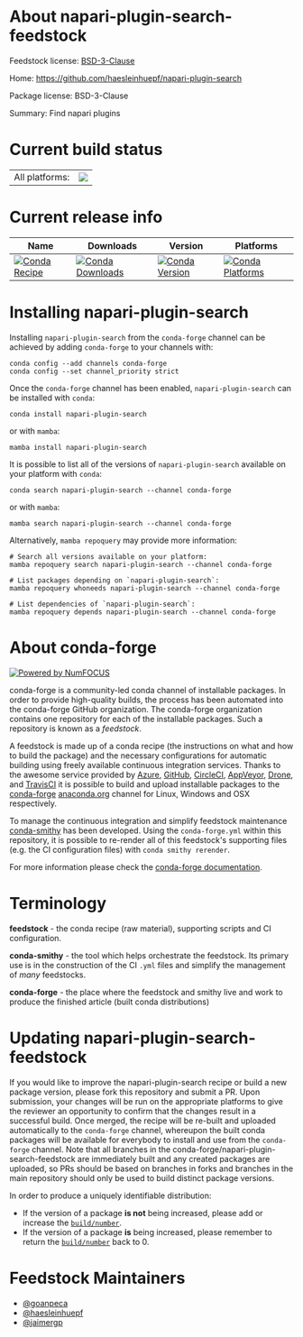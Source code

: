 About napari-plugin-search-feedstock
====================================

Feedstock license: [BSD-3-Clause](https://github.com/conda-forge/napari-plugin-search-feedstock/blob/main/LICENSE.txt)

Home: https://github.com/haesleinhuepf/napari-plugin-search

Package license: BSD-3-Clause

Summary: Find napari plugins

Current build status
====================


<table><tr><td>All platforms:</td>
    <td>
      <a href="https://dev.azure.com/conda-forge/feedstock-builds/_build/latest?definitionId=15270&branchName=main">
        <img src="https://dev.azure.com/conda-forge/feedstock-builds/_apis/build/status/napari-plugin-search-feedstock?branchName=main">
      </a>
    </td>
  </tr>
</table>

Current release info
====================

| Name | Downloads | Version | Platforms |
| --- | --- | --- | --- |
| [![Conda Recipe](https://img.shields.io/badge/recipe-napari--plugin--search-green.svg)](https://anaconda.org/conda-forge/napari-plugin-search) | [![Conda Downloads](https://img.shields.io/conda/dn/conda-forge/napari-plugin-search.svg)](https://anaconda.org/conda-forge/napari-plugin-search) | [![Conda Version](https://img.shields.io/conda/vn/conda-forge/napari-plugin-search.svg)](https://anaconda.org/conda-forge/napari-plugin-search) | [![Conda Platforms](https://img.shields.io/conda/pn/conda-forge/napari-plugin-search.svg)](https://anaconda.org/conda-forge/napari-plugin-search) |

Installing napari-plugin-search
===============================

Installing `napari-plugin-search` from the `conda-forge` channel can be achieved by adding `conda-forge` to your channels with:

```
conda config --add channels conda-forge
conda config --set channel_priority strict
```

Once the `conda-forge` channel has been enabled, `napari-plugin-search` can be installed with `conda`:

```
conda install napari-plugin-search
```

or with `mamba`:

```
mamba install napari-plugin-search
```

It is possible to list all of the versions of `napari-plugin-search` available on your platform with `conda`:

```
conda search napari-plugin-search --channel conda-forge
```

or with `mamba`:

```
mamba search napari-plugin-search --channel conda-forge
```

Alternatively, `mamba repoquery` may provide more information:

```
# Search all versions available on your platform:
mamba repoquery search napari-plugin-search --channel conda-forge

# List packages depending on `napari-plugin-search`:
mamba repoquery whoneeds napari-plugin-search --channel conda-forge

# List dependencies of `napari-plugin-search`:
mamba repoquery depends napari-plugin-search --channel conda-forge
```


About conda-forge
=================

[![Powered by
NumFOCUS](https://img.shields.io/badge/powered%20by-NumFOCUS-orange.svg?style=flat&colorA=E1523D&colorB=007D8A)](https://numfocus.org)

conda-forge is a community-led conda channel of installable packages.
In order to provide high-quality builds, the process has been automated into the
conda-forge GitHub organization. The conda-forge organization contains one repository
for each of the installable packages. Such a repository is known as a *feedstock*.

A feedstock is made up of a conda recipe (the instructions on what and how to build
the package) and the necessary configurations for automatic building using freely
available continuous integration services. Thanks to the awesome service provided by
[Azure](https://azure.microsoft.com/en-us/services/devops/), [GitHub](https://github.com/),
[CircleCI](https://circleci.com/), [AppVeyor](https://www.appveyor.com/),
[Drone](https://cloud.drone.io/welcome), and [TravisCI](https://travis-ci.com/)
it is possible to build and upload installable packages to the
[conda-forge](https://anaconda.org/conda-forge) [anaconda.org](https://anaconda.org/)
channel for Linux, Windows and OSX respectively.

To manage the continuous integration and simplify feedstock maintenance
[conda-smithy](https://github.com/conda-forge/conda-smithy) has been developed.
Using the ``conda-forge.yml`` within this repository, it is possible to re-render all of
this feedstock's supporting files (e.g. the CI configuration files) with ``conda smithy rerender``.

For more information please check the [conda-forge documentation](https://conda-forge.org/docs/).

Terminology
===========

**feedstock** - the conda recipe (raw material), supporting scripts and CI configuration.

**conda-smithy** - the tool which helps orchestrate the feedstock.
                   Its primary use is in the construction of the CI ``.yml`` files
                   and simplify the management of *many* feedstocks.

**conda-forge** - the place where the feedstock and smithy live and work to
                  produce the finished article (built conda distributions)


Updating napari-plugin-search-feedstock
=======================================

If you would like to improve the napari-plugin-search recipe or build a new
package version, please fork this repository and submit a PR. Upon submission,
your changes will be run on the appropriate platforms to give the reviewer an
opportunity to confirm that the changes result in a successful build. Once
merged, the recipe will be re-built and uploaded automatically to the
`conda-forge` channel, whereupon the built conda packages will be available for
everybody to install and use from the `conda-forge` channel.
Note that all branches in the conda-forge/napari-plugin-search-feedstock are
immediately built and any created packages are uploaded, so PRs should be based
on branches in forks and branches in the main repository should only be used to
build distinct package versions.

In order to produce a uniquely identifiable distribution:
 * If the version of a package **is not** being increased, please add or increase
   the [``build/number``](https://docs.conda.io/projects/conda-build/en/latest/resources/define-metadata.html#build-number-and-string).
 * If the version of a package **is** being increased, please remember to return
   the [``build/number``](https://docs.conda.io/projects/conda-build/en/latest/resources/define-metadata.html#build-number-and-string)
   back to 0.

Feedstock Maintainers
=====================

* [@goanpeca](https://github.com/goanpeca/)
* [@haesleinhuepf](https://github.com/haesleinhuepf/)
* [@jaimergp](https://github.com/jaimergp/)

